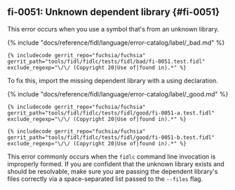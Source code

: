 ## fi-0051: Unknown dependent library {#fi-0051}

This error occurs when you use a symbol that's from an unknown library.

{% include "docs/reference/fidl/language/error-catalog/label/_bad.md" %}

```fidl
{% includecode gerrit_repo="fuchsia/fuchsia" gerrit_path="tools/fidl/fidlc/tests/fidl/bad/fi-0051.test.fidl" exclude_regexp="\/\/ (Copyright 20|Use of|found in).*" %}
```

To fix this, import the missing dependent library with a using declaration.

{% include "docs/reference/fidl/language/error-catalog/label/_good.md" %}

```fidl
{% includecode gerrit_repo="fuchsia/fuchsia" gerrit_path="tools/fidl/fidlc/tests/fidl/good/fi-0051-a.test.fidl" exclude_regexp="\/\/ (Copyright 20|Use of|found in).*" %}
```

```fidl
{% includecode gerrit_repo="fuchsia/fuchsia" gerrit_path="tools/fidl/fidlc/tests/fidl/good/fi-0051-b.test.fidl" exclude_regexp="\/\/ (Copyright 20|Use of|found in).*" %}
```

This error commonly occurs when the `fidlc` command line invocation is
improperly formed. If you are confident that the unknown library exists and
should be resolvable, make sure you are passing the dependent library's files
correctly via a space-separated list passed to the `--files` flag.

